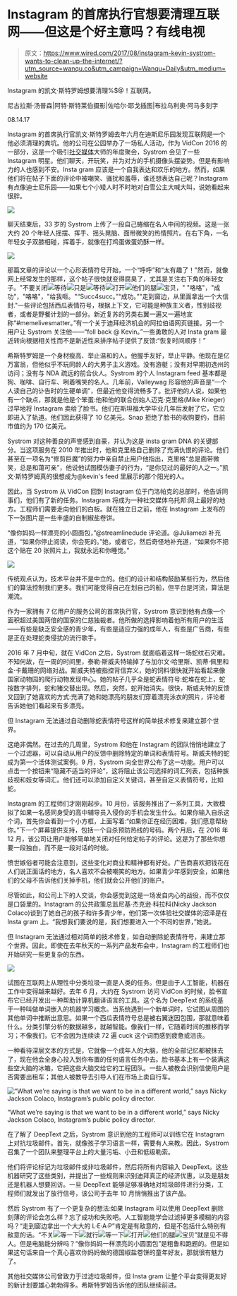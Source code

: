 # Instagram 的首席执行官想要清理互联网——但这是个好主意吗？有线电视

> 原文：<https://www.wired.com/2017/08/instagram-kevin-systrom-wants-to-clean-up-the-internet/?utm_source=wanqu.co&utm_campaign=Wanqu+Daily&utm_medium=website>

Instagram 的凯文·斯特罗姆想要清理%$@！互联网。

尼古拉斯·汤普森|阿特·斯特莱伯摄影|佐哈尔·耶戈插图|布拉乌利奥·阿马多刻字

08.14.17

Instagram 的首席执行官凯文·斯特罗姆去年六月在迪斯尼乐园发现互联网是一个他必须清理的粪坑。他的公司在公园举办了一场私人活动，作为 VidCon 2016 的一部分，这是一个吸引[社交媒体](https://www.wired.com/tag/social-media/)大师的年度聚会，Systrom 会见了一些 Instagram 明星。他们聊天，开玩笑，并为对方的手机摄像头摆姿势。但是有影响力的人也感到不安。Insta gram 应该是一个自我表达和欢乐的地方。然而，如果他们将在帖子下面的评论中被嘲笑、骚扰和羞辱，谁还想表达自己呢？Instagram 有点像迪士尼乐园——如果七个小矮人时不时地对白雪公主大喊大叫，说她看起来很胖。

![](img/200efaf89014776afc8f82df31222c6d.png)

聊天结束后，33 岁的 Systrom 上传了一段自己蜷缩在名人中间的视频。这是一张大约 20 个年轻人摇摆、挥手、摇头晃脑、面带微笑的热情照片。在右下角，一名年轻女子双膝相碰，挥着手，就像在打鸡蛋做蛋奶酥一样。

![](img/a51935cff18d3cdf23eeb89dd76db166.png)

那篇文章的评论以一个心形表情符号开始，一个“呼呼”和“太有趣了！”然而，就像网上经常发生的那样，这个帖子很快就变得腐臭了，尤其是关注右下角的年轻女子。"不要关闭![](img/c1717016686600ba6bbd1d02e19bef1a.png)等待![](img/3510d95cd7fd4a60559ee1b0bb93f69b.png)只是![](img/3510d95cd7fd4a60559ee1b0bb93f69b.png)等待![](img/97204db3c64a95b3e05f74068778b0cc.png)打开![](img/3510d95cd7fd4a60559ee1b0bb93f69b.png)他们的腿![](img/fe95b5e9329ae31f9a95c328d231eab9.png)宝贝，" "咯咯"，"成功"，"咯咯"，"给我咂。"“Succ4succ。”“成功。”"走到窗边，从里面拿出一个大信封."一些评论包括西瓜表情符号，根据上下文，它可能是种族主义者，性别歧视者，或者是野餐计划的一部分。新近复苏的另类右翼一遍又一遍地宣称“#memelivesmatter。”有一个关于迪拜经济机会的阿拉伯语网页链接。另一个用户让 Systrom 关注他——“foll back @ Kevin。”一些勇敢的人对 Insta gram 最近转向根据相关性而不是新近性来排序帖子提供了反馈:“恢复时间顺序！”

希斯特罗姆是一个身材瘦高、举止温和的人。他握手友好，举止平静。他现在是亿万富翁，但他似乎不玩同龄人的大男子主义游戏。没有游艇；没有对早期初选州的访问；没有与 NDA 疏远的前合伙人。Systrom 的个人 Instagram feed 基本都是狗、咖啡、自行车、咧着嘴笑的名人。几年前，Valleywag 形容他的声音是“一个人读自己的讣告时的生硬单调”，但最近他变得流畅多了。批评他的人说，如果他有一个缺点，那就是他是个笨蛋:他和他的联合创始人迈克·克里格(Mike Krieger)过早地将 Instagram 卖给了脸书。他们在斯坦福大学毕业几年后发射了它，它立即进入了轨道。他们因此获得了 10 亿美元。Snap 拒绝了脸书的收购要约，目前市值约为 170 亿美元。

Systrom 对这种善良的声誉感到自豪，并认为这是 insta gram DNA 的关键部分。当这项服务在 2010 年推出时，他和克里格自己删除了充满仇恨的评论。他们甚至在一项名为“修剪巨魔”的努力中亲自禁止用户他指出，克里格“总是面带微笑，总是和蔼可亲”，他说他试图模仿妻子的行为，“是你见过的最好的人之一。”凯文·斯特罗姆真的很想成为@kevin's feed 里展示的那个阳光的人。

因此，当 Systrom 从 VidCon 回到 Instagram 位于门洛帕克的总部时，他告诉同事们，他们有了新的任务。Instagram 将成为一种社交媒体乌托邦:网上最好的地方。工程师们需要走向他们的白板。就在独立日之前，他在 Instagram 上发布的下一张图片是一些丰盛的自制椒盐卷饼。

“像你妈妈一样漂亮的小圆面包，”@streamlinedude 评论道。@Juliamezi 补充道，“如果你停止阅读，你会死的。”她，或者它，然后奇怪地补充道，“如果你不把这个贴在 20 张照片上，我就永远和你睡觉。”

![](img/91edc7018773c639973de67b64a2836d.png)

传统观点认为，技术平台并不是中立的。他们的设计和结构鼓励某些行为，然后他们的算法控制我们更多。我们可能觉得自己在划自己的船，但平台是河流，算法是潮流。

作为一家拥有 7 亿用户的服务公司的首席执行官，Systrom 意识到他有点像一个面积超过美国两倍的国家的仁慈独裁者。他所做的选择影响着他所有用户的生活——有些是缺乏安全感的青少年，有些是适应力强的成年人，有些是广告商，有些是正在处理蛇类侵扰的流行歌手。

2016 年 7 月中旬，就在 VidCon 之后，Systrom 就面临着这样一场蛇纹石灾难。不知何故，在一周的时间里，泰勒·斯威夫特输掉了与加尔文·哈里斯、凯蒂·佩里和金·卡戴珊的网络对战。斯威夫特被指控背信弃义，她的饲料很快就开始看起来像国家动物园的爬行动物发现中心。她的帖子几乎全是蛇表情符号:蛇堆在蛇上，蛇按数字排列，蛇和猪交替出现。然后，突然，蛇开始消失。很快，斯威夫特的反馈又回到了她喜欢的方式:充满了她和她漂亮的朋友们穿着漂亮泳衣的照片，评论者告诉她他们看起来有多漂亮。

但 Instagram 无法通过自动删除蛇表情符号这样的简单技术修复来建立那个世界。

这绝非偶然。在过去的几周里，Systrom 和他在 Instagram 的团队悄悄地建立了一个过滤器，可以自动从用户的反馈中删除特定的单词和表情符号。斯威夫特的蛇成为第一个活体测试案例。9 月，Systrom 向全世界公布了这一功能。用户可以点击一个按钮来“隐藏不适当的评论”，这将阻止该公司选择的词汇列表，包括种族歧视和妓女等词汇。他们还可以添加自定义关键词，甚至自定义表情符号，比如蛇。

Instagram 的工程师们才刚刚起步。10 月份，该服务推出了一系列工具，大致模拟了如果一名感同身受的高中辅导员入侵你的手机会发生什么。如果你输入自杀这个词，首先你会看到一个小方框，上面写着:“如果你正在经历困难，我们愿意帮助你。”下一个屏幕提供支持，包括一个自杀预防热线的号码。两个月后，在 2016 年 12 月，该公司让用户能够简单地关闭对任何给定帖子的评论。这是为了那些你想要一段独白，而不是一段对话的时候。

愤世嫉俗者可能会注意到，这些变化对商业和精神都有好处。广告商喜欢把钱花在人们说正面话的地方，名人喜欢不会被嘲笑的地方。如果青少年感到安全，如果他们的父母不告诉他们关掉手机，他们就会公开他们的账户。

尽管如此，和公司上下的人交谈，你会感觉到这是一场发自内心的战役，而不仅仅是口袋里的。Instagram 的公共政策总监尼基·杰克逊·科拉科(Nicky Jackson Colaco)谈到了她自己的孩子和许多青少年，他们第一次体验社交媒体的沼泽是在 Insta gram 上。“我想我们要说的是，我们想要进入一个不同的世界，”她说。

但 Instagram 无法通过相对简单的技术修复，如自动删除蛇表情符号，来建立那个世界。因此，即使在去年秋天的一系列产品发布会中，Instagram 的工程师们也开始研究一些更复杂的东西。

![](img/2f0b7156f1c5d4df1261088e53c21b0d.png)

试图在互联网上从理性中分类垃圾一直是人类的任务。但是由于人工智能，机器在工作中变得越来越好。去年 6 月，大约在 Systrom 访问 VidCon 的时候，脸书宣布它已经开发出一种帮助计算机翻译语言的工具。这个名为 DeepText 的系统基于一种叫做单词嵌入的机器学习概念。当系统遇到一个新单词时，它试图从周围的其他单词中推断出意思。如果一个西瓜表情符号总是被右翼迷因包围，那就意味着什么。分类引擎分析的数据越多，就越智能。像我们一样，它随着时间的推移而学习；不像我们，它不会因为连续读 72 遍 cuck 这个词而感到疲惫或沮丧。

一种看待深层文本的方式是，它就像一个成年人的大脑，他的全部记忆都被抹去了，现在他会全身心投入到你布置的任何语言任务中去。脸书基本上有一个装满这些空大脑的冰箱，它把这些大脑交给它的工程团队。一些人被教会识别信使用户是否需要出租车；其他人被教导去引导人们在市场上卖自行车。

![“What we’re saying is that we want to be in a different world,” says Nicky Jackson Colaco, Instagram’s public policy director.](img/4c4875c0feb26893f5fbc3b2a7b5ab21.png)

“What we’re saying is that we want to be in a different world,” says Nicky Jackson Colaco, Instagram’s public policy director.



在了解了 DeepText 之后，Systrom 意识到他的工程师可以训练它在 Instagram 上对抗垃圾邮件。首先，就像孩子学习语言一样，需要有人来教。因此，Systrom 召集了一个团队来整理平台上的大量污垢、小丑和低级勒索。

他们将评论标记为垃圾邮件或非垃圾邮件，然后将所有内容输入 DeepText。这些机器研究了这些类别，并提出了一些规则来识别迪拜真正的经济优惠，以及是朋友还是机器人想要回访。一旦 DeepText 能够足够准确地对垃圾邮件进行分类，工程师们就发出了放行信号，该公司于去年 10 月悄悄推出了该产品。

然后 Systrom 有了一个更复杂的想法:如果 Instagram 可以使用 DeepText 删除刻薄的评论会怎么样？忘了成功和失败吧。人工智能能学会过滤掉更多模糊的内容吗？“走到窗边拿出一个大大的 L·E·A·P”肯定是有敌意的，但是不包括什么特别有敌意的话。“不关![](img/c1717016686600ba6bbd1d02e19bef1a.png)等一下![](img/3510d95cd7fd4a60559ee1b0bb93f69b.png)就行![](img/3510d95cd7fd4a60559ee1b0bb93f69b.png)等一下![](img/97204db3c64a95b3e05f74068778b0cc.png)打开![](img/3510d95cd7fd4a60559ee1b0bb93f69b.png)他们的腿![](img/fe95b5e9329ae31f9a95c328d231eab9.png)宝贝”就是见不得人。但是电脑能分辨吗？“像你妈妈一样漂亮的小圆面包”是粗鲁和跑题的。但是如果这句话来自一个真心喜欢你妈妈做的德国椒盐卷饼的童年好友，那就很有魅力了。

其他社交媒体公司曾致力于过滤垃圾邮件，但 Insta gram 让整个平台变得更友好的新计划要雄心勃勃得多。希斯特罗姆告诉他的团队继续前进。